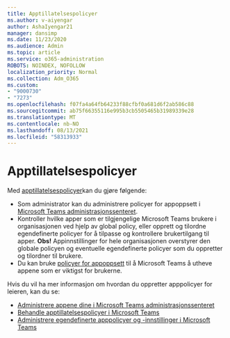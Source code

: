 ```yaml
---
title: Apptillatelsespolicyer
ms.author: v-aiyengar
author: AshaIyengar21
manager: dansimp
ms.date: 11/23/2020
ms.audience: Admin
ms.topic: article
ms.service: o365-administration
ROBOTS: NOINDEX, NOFOLLOW
localization_priority: Normal
ms.collection: Adm_O365
ms.custom:
- "9000730"
- "7273"
ms.openlocfilehash: f07fa4a64fb64233f88cfbf0a681d6f2ab586c88
ms.sourcegitcommit: ab75f66355116e995b3cb5505465b31989339e28
ms.translationtype: MT
ms.contentlocale: nb-NO
ms.lasthandoff: 08/13/2021
ms.locfileid: "58313933"
---
```

# <a name="app-permission-policies"></a>Apptillatelsespolicyer

Med [apptillatelsespolicyer](https://docs.microsoft.com/microsoftteams/teams-app-permission-policies)kan du gjøre følgende:
- Som administrator kan du administrere policyer for appoppsett i [Microsoft Teams administrasjonssenteret](https://admin.teams.microsoft.com/policies/app-permission).
- Kontroller hvilke apper som er tilgjengelige Microsoft Teams brukere i [](https://docs.microsoft.com/microsoftteams/teams-app-permission-policies#create-a-custom-app-permission-policy) organisasjonen ved hjelp av global policy, eller opprett og tilordne egendefinerte policyer for å tilpasse og kontrollere brukertilgang til apper. 
**Obs!** Appinnstillinger for hele organisasjonen overstyrer den globale policyen og eventuelle egendefinerte policyer som du oppretter og tilordner til brukere.
- Du kan bruke [policyer for appoppsett](https://docs.microsoft.com/microsoftteams/teams-app-setup-policies) til å Microsoft Teams å utheve appene som er viktigst for brukerne. 


Hvis du vil ha mer informasjon om hvordan du oppretter apppolicyer for leieren, kan du se:
- [Administrere appene dine i Microsoft Teams administrasjonssenteret](https://docs.microsoft.com/MicrosoftTeams/manage-apps)
- [Behandle apptillatelsespolicyer i Microsoft Teams](https://docs.microsoft.com/microsoftteams/teams-app-permission-policies)
- [Administrere egendefinerte apppolicyer og -innstillinger i Microsoft Teams](https://docs.microsoft.com/MicrosoftTeams/teams-custom-app-policies-and-settings)
